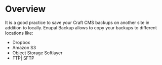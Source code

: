 # Overview

It is a good practice to save your Craft CMS backups on another site in addition to locally. Enupal Backup allows to copy your backups to different locations like:

*   Dropbox 
*   Amazon S3 
*   Object Storage Softlayer 
*   FTP| SFTP

